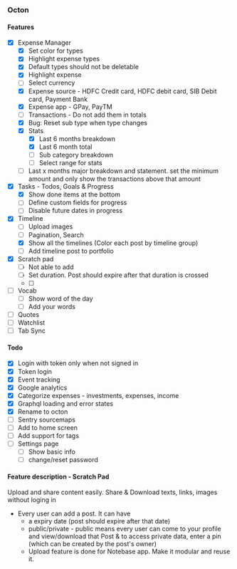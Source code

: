 ### Octon

#### Features

- [x] Expense Manager
  - [x] Set color for types
  - [x] Highlight expense types
  - [x] Default types should not be deletable
  - [x] Highlight expense
  - [ ] Select currency
  - [x] Expense source - HDFC Credit card, HDFC debit card, SIB Debit card, Payment Bank
  - [x] Expense app - GPay, PayTM
  - [ ] Transactions - Do not add them in totals
  - [x] Bug: Reset sub type when type changes
  - [x] Stats
    - [x] Last 6 months breakdown
    - [x] Last 6 month total
    - [ ] Sub category breakdown
    - [ ] Select range for stats
  - [ ] Last x months major breakdown and statement. set the minimum amount and only show the transactions above that amount
- [x] Tasks - Todos, Goals & Progress
  - [x] Show done items at the bottom
  - [ ] Define custom fields for progress
  - [ ] Disable future dates in progress
- [x] Timeline
  - [ ] Upload images
  - [ ] Pagination, Search
  - [x] Show all the timelines (Color each post by timeline group)
  - [ ] Add timeline post to portfolio
- [x] Scratch pad
  - [ ] Not able to add
  - [ ] Set duration. Post should expire after that duration is crossed
  - [ ]
- [ ] Vocab
  - [ ] Show word of the day
  - [ ] Add your words
- [ ] Quotes
- [ ] Watchlist
- [ ] Tab Sync

#### Todo

- [x] Login with token only when not signed in
- [x] Token login
- [x] Event tracking
- [x] Google analytics
- [x] Categorize expenses - investments, expenses, income
- [x] Graphql loading and error states
- [x] Rename to octon
- [ ] Sentry sourcemaps
- [ ] Add to home screen
- [ ] Add support for tags
- [ ] Settings page
  - [ ] Show basic info
  - [ ] change/reset password

#### Feature description - Scratch Pad

Upload and share content easily. Share & Download texts, links, images without loging in

- Every user can add a post. It can have
  - a expiry date (post should expire after that date)
  - public/private - public means every user can come to your profile and view/download that Post & to access private data, enter a pin (which can be created by the post's owner)
  - Upload feature is done for Notebase app. Make it modular and reuse it.

